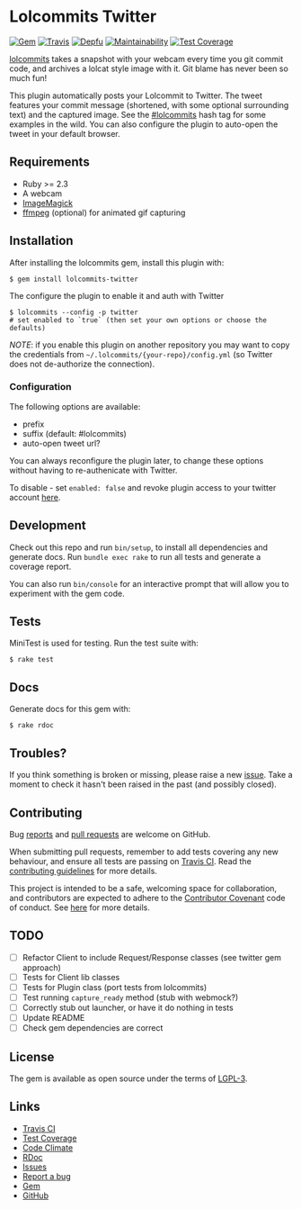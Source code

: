 # Lolcommits Twitter





[![Gem](https://img.shields.io/gem/v/lolcommits-twitter.svg?style=flat)](http://rubygems.org/gems/lolcommits-twitter)
[![Travis](https://img.shields.io/travis/com/lolcommits/lolcommits-twitter/master.svg?style=flat)](https://travis-ci.com/lolcommits/lolcommits-twitter)
[![Depfu](https://img.shields.io/depfu/lolcommits/lolcommits-twitter.svg?style=flat)](https://depfu.com/github/lolcommits/lolcommits-twitter)
[![Maintainability](https://api.codeclimate.com/v1/badges/e6c4f22b17de9df4e3da/maintainability)](https://codeclimate.com/github/lolcommits/lolcommits-twitter/maintainability)
[![Test Coverage](https://api.codeclimate.com/v1/badges/e6c4f22b17de9df4e3da/test_coverage)](https://codeclimate.com/github/lolcommits/lolcommits-twitter/test_coverage)

[lolcommits](https://lolcommits.github.io/) takes a snapshot with your webcam
every time you git commit code, and archives a lolcat style image with it. Git
blame has never been so much fun!

This plugin automatically posts your Lolcommit to Twitter. The tweet features
your commit message (shortened, with some optional surrounding text) and the
captured image. See the [#lolcommits](https://twitter.com/hashtag/lolcommits)
hash tag for some examples in the wild. You can also configure the plugin to
auto-open the tweet in your default browser.

## Requirements

* Ruby >= 2.3
* A webcam
* [ImageMagick](http://www.imagemagick.org)
* [ffmpeg](https://www.ffmpeg.org) (optional) for animated gif capturing

## Installation

After installing the lolcommits gem, install this plugin with:

    $ gem install lolcommits-twitter

The configure the plugin to enable it and auth with Twitter

    $ lolcommits --config -p twitter
    # set enabled to `true` (then set your own options or choose the defaults)

*NOTE*: if you enable this plugin on another repository you may want to copy the
credentials from `~/.lolcommits/{your-repo}/config.yml` (so Twitter does not
de-authorize the connection).

### Configuration

The following options are available:

* prefix
* suffix (default: #lolcommits)
* auto-open tweet url?

You can always reconfigure the plugin later, to change these options without
having to re-authenicate with Twitter.

To disable - set `enabled: false` and revoke plugin access to your twitter
account [here](https://twitter.com/settings/applications).



## Development

Check out this repo and run `bin/setup`, to install all dependencies and
generate docs. Run `bundle exec rake` to run all tests and generate a coverage
report.

You can also run `bin/console` for an interactive prompt that will allow you to
experiment with the gem code.

## Tests

MiniTest is used for testing. Run the test suite with:

    $ rake test

## Docs

Generate docs for this gem with:

    $ rake rdoc

## Troubles?

If you think something is broken or missing, please raise a new
[issue](https://github.com/lolcommits/lolcommits-twitter/issues). Take
a moment to check it hasn't been raised in the past (and possibly closed).

## Contributing

Bug [reports](https://github.com/lolcommits/lolcommits-twitter/issues) and [pull
requests](https://github.com/lolcommits/lolcommits-twitter/pulls) are welcome on
GitHub.

When submitting pull requests, remember to add tests covering any new behaviour,
and ensure all tests are passing on [Travis
CI](https://travis-ci.com/lolcommits/lolcommits-twitter). Read the
[contributing
guidelines](https://github.com/lolcommits/lolcommits-twitter/blob/master/CONTRIBUTING.md)
for more details.

This project is intended to be a safe, welcoming space for collaboration, and
contributors are expected to adhere to the [Contributor
Covenant](http://contributor-covenant.org) code of conduct. See
[here](https://github.com/lolcommits/lolcommits-twitter/blob/master/CODE_OF_CONDUCT.md)
for more details.

## TODO

- [ ] Refactor Client to include Request/Response classes (see twitter gem approach)
- [ ] Tests for Client lib classes
- [ ] Tests for Plugin class (port tests from lolcommits)
- [ ] Test running `capture_ready` method (stub with webmock?)
- [ ] Correctly stub out launcher, or have it do nothing in tests
- [ ] Update README
- [ ] Check gem dependencies are correct

## License

The gem is available as open source under the terms of
[LGPL-3](https://opensource.org/licenses/LGPL-3.0).

## Links

* [Travis CI](https://travis-ci.com/lolcommits/lolcommits-twitter)
* [Test Coverage](https://codeclimate.com/github/lolcommits/lolcommits-twitter/test_coverage)
* [Code Climate](https://codeclimate.com/github/lolcommits/lolcommits-twitter)
* [RDoc](http://rdoc.info/projects/lolcommits/lolcommits-twitter)
* [Issues](http://github.com/lolcommits/lolcommits-twitter/issues)
* [Report a bug](http://github.com/lolcommits/lolcommits-twitter/issues/new)
* [Gem](http://rubygems.org/gems/lolcommits-twitter)
* [GitHub](https://github.com/lolcommits/lolcommits-twitter)
